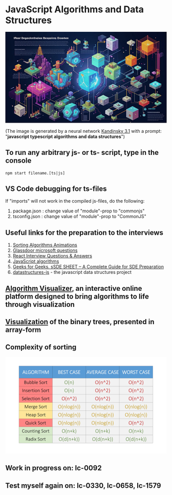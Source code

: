 # JavaScript Algorithms and Data Structures

![logo](./assets/logo.jpeg)

(The image is generated by a neural network [Kandinsky 3.1](https://www.sberbank.com/promo/kandinsky/)
with a prompt: "__javascript typescript algorithms and data structures__")

## To run any arbitrary js- or ts- script, type in the console

```shell
npm start filename.[ts|js]
```

## VS Code debugging for ts-files

If "imports" will not work in the compiled js-files, do the following:

1. package.json  :   change value of "module"-prop to "commonjs"
2. tsconfig.json :   change value of "module"-prop to "CommonJS"

## Useful links for the preparation to the interviews

1. [Sorting Algorithms Animations](https://www.toptal.com/developers/sorting-algorithms)
2. [Glassdoor microsoft questions](https://docs.google.com/document/d/11lLvIXcJw4Oi4mkqhWNO6uQe0Xwm-_Ej-OO73Qv_tWM/edit)
3. [React Interview Questions & Answers](https://github.com/sudheerj/reactjs-interview-questions)
4. [JavaScript algorithms](https://github.com/trekhleb/javascript-algorithms/blob/master/README.ru-RU.md)
5. [Geeks for Geeks. sSDE SHEET – A Complete Guide for SDE Preparation](https://www.geeksforgeeks.org/sde-sheet-a-complete-guide-for-sde-preparation/)
6. [datastructures-js](https://github.com/datastructures-js) - the javascript data structures project

## [Algorithm Visualizer](https://algorithm-visualizer.org/), an interactive online platform designed to bring algorithms to life through visualization

## [Visualization](https://eniac00.github.io/btv/) of the binary trees, presented in array-form

## Complexity of sorting
![Complexity of sorting](./assets/complexity_of_sorting.jpg)

## Work in progress on: lc-0092

## Test myself again on: lc-0330, lc-0658, lc-1579

